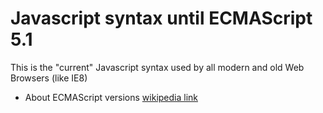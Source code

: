 # Javascript syntax until ECMAScript 5.1

This is the "current" Javascript syntax used by all modern and old Web Browsers (like IE8)

* About ECMAScript versions [wikipedia link](https://en.wikipedia.org/wiki/ECMAScript)
